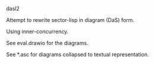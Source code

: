 dasl2

Attempt to rewrite sector-lisp in diagram (DaS) form.

Using inner-concurrency.

See eval.drawio for the diagrams.

See *.asc for diagrams collapsed to textual representation.
